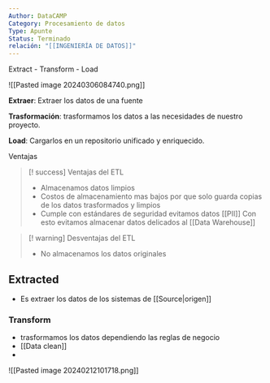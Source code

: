 ```yaml
---
Author: DataCAMP
Category: Procesamiento de datos
Type: Apunte
Status: Terminado
relación: "[[INGENIERÍA DE DATOS]]"
---
```

Extract - Transform - Load

![[Pasted image 20240306084740.png]]

**Extraer**: Extraer los datos de una fuente

**Trasformación**: trasformamos los datos a las necesidades de nuestro proyecto.

**Load**: Cargarlos en un repositorio unificado y enriquecido.

Ventajas

>[! success] Ventajas del ETL
>- Almacenamos datos limpios
>- Costos de almacenamiento mas bajos por que solo guarda copias de los datos trasformados y limpios
>- Cumple con estándares de seguridad evitamos datos [[PII]] Con esto evitamos almacenar datos delicados al [[Data Warehouse]]


>[! warning] Desventajas del ETL
>- No almacenamos los datos originales

## Extracted
- Es extraer los datos de los sistemas de [[Source|origen]]

### Transform

- trasformamos los datos dependiendo las reglas de negocio
- [[Data clean]]
- 
![[Pasted image 20240212101718.png]]